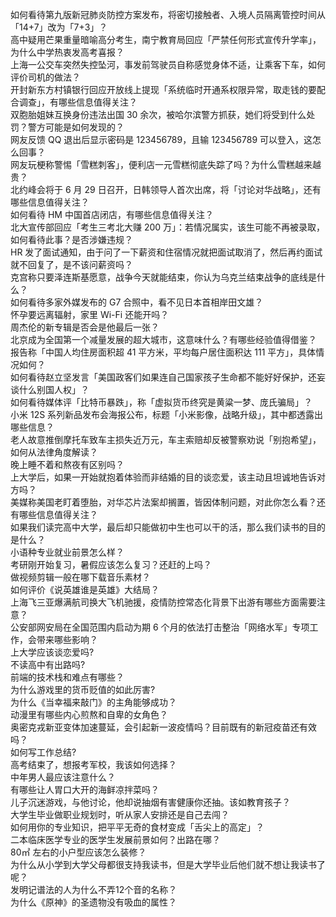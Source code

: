 如何看待第九版新冠肺炎防控方案发布，将密切接触者、入境人员隔离管控时间从「14+7」改为「7+3」？  
高中疑用芒果重量暗喻高分考生，南宁教育局回应「严禁任何形式宣传升学率」，为什么中学热衷发高考喜报？  
上海一公交车突然失控坠河，事发前驾驶员自称感觉身体不适，让乘客下车，如何评价司机的做法？  
开封新东方村镇银行回应开放线上提现「系统临时开通系权限异常，取走钱的要配合调查」，有哪些信息值得关注？  
双胞胎姐妹互换身份违法出国 30 余次，被哈尔滨警方抓获，她们将受到什么处罚？警方可能是如何发现的？  
网友反馈 QQ 退出后显示密码是 123456789，且输 123456789 可以登入，这怎么回事？  
网友玩梗称警惕「雪糕刺客」，便利店一元雪糕彻底失踪了吗？为什么雪糕越来越贵？  
北约峰会将于 6 月 29 日召开，日韩领导人首次出席，将「讨论对华战略」，还有哪些信息值得关注？  
如何看待 HM 中国首店闭店，有哪些信息值得关注？  
北大宣传部回应「考生三考北大赚 200 万」：若情况属实，该生可能不再被录取，如何看待此事？是否涉嫌违规？  
HR 发了面试通知，由于问了一下薪资和住宿情况就把面试取消了，然后再约面试就不回复了，是不该问薪资吗？  
克宫称只要泽连斯基愿意，战争今天就能结束，你认为乌克兰结束战争的底线是什么？  
如何看待多家外媒发布的 G7 合照中，看不见日本首相岸田文雄？  
怀孕要远离辐射，家里 Wi-Fi 还能开吗？  
周杰伦的新专辑是否会是他最后一张？  
北京成为全国第一个减量发展的超大城市，这意味什么？有哪些经验值得借鉴？  
报告称「中国人均住房面积超 41 平方米，平均每户居住面积达 111 平方」，具体情况如何？  
如何看待赵立坚发言「美国政客们如果连自己国家孩子生命都不能好好保护，还妄谈什么别国人权」？  
如何看待媒体评「比特币暴跌」，称「虚拟货币终究是黄粱一梦、庞氏骗局」？  
小米 12S 系列新品发布会海报公布，标题「小米影像，战略升级」，其中都透露出哪些信息？  
老人故意推倒摩托车致车主损失近万元，车主索赔却反被警察劝说「别抱希望」，如何从法律角度解读？  
晚上睡不着和熬夜有区别吗？  
上大学后，如果一开始就抱着体验而非结婚的目的谈恋爱，该主动且坦诚地告诉对方吗？  
美媒称美国老盯着堕胎，对华芯片法案却搁置，皆因体制问题，对此你怎么看？还有哪些信息值得关注？  
如果我们读完高中大学，最后却只能做初中生也可以干的活，那么我们读书的目的是什么？  
小语种专业就业前景怎么样？  
考研刚开始复习，暑假应该怎么复习？还赶的上吗？  
做视频剪辑一般在哪下载音乐素材？  
如何评价《说英雄谁是英雄》大结局？  
上海飞三亚爆满航司换大飞机驰援，疫情防控常态化背景下出游有哪些方面需要注意？  
公安部网安局在全国范围内启动为期 6 个月的依法打击整治「网络水军」专项工作，会带来哪些影响？  
上大学应该谈恋爱吗?  
不读高中有出路吗?  
前端的技术栈和难点有哪些？  
为什么游戏里的货币贬值的如此厉害?  
为什么《当幸福来敲门》的主角能够成功？  
动漫里有哪些内心煎熬和自卑的女角色？  
奥密克戎新亚变体加速蔓延，会引起新一波疫情吗？目前既有的新冠疫苗还有效吗？  
如何写工作总结?  
高考结束了，想报考军校，我该如何选择？  
中年男人最应该注意什么？  
有哪些让人胃口大开的海鲜凉拌菜吗？  
儿子沉迷游戏，与他讨论，他却说抽烟有害健康你还抽。该如教育孩子？  
大学生毕业做职业规划时，听从家人安排还是自己去闯？  
如何用你的专业知识，把平平无奇的食材变成「舌尖上的高定」？  
二本临床医学专业的医学生发展前景如何？出路在哪？  
80㎡ 左右的小户型应该怎么装修？  
为什么从小学到大学父母都很支持我读书，但是大学毕业后他们就不想让我读书了呢？  
发明记谱法的人为什么不弄12个音的名称？  
为什么《原神》的圣遗物没有吸血的属性？  
